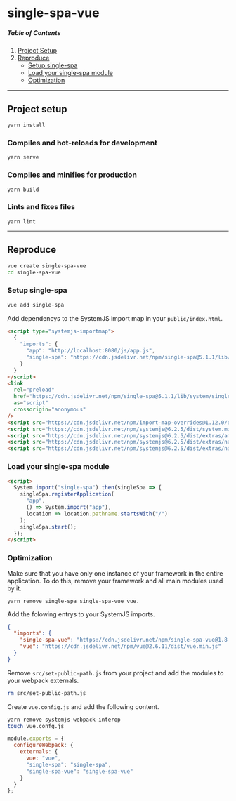 # single-spa-vue

##### Table of Contents

1. [Project Setup](#project-setup)
1. [Reproduce](#reproduce)
   - [Setup single-spa](#setup-single-spa)
   - [Load your single-spa module](#load-your-single-spa-module)
   - [Optimization](#optimization)

---

<a name="project-setup"></a>

## Project setup

```
yarn install
```

### Compiles and hot-reloads for development

```
yarn serve
```

### Compiles and minifies for production

```
yarn build
```

### Lints and fixes files

```
yarn lint
```

---

<a name="reproduce"></a>

## Reproduce

```sh
vue create single-spa-vue
cd single-spa-vue
```

<a name="setup-single-spa"></a>

### Setup single-spa

```sh
vue add single-spa
```

Add dependencys to the SystemJS import map in your `public/index.html`.

```html
<script type="systemjs-importmap">
  {
    "imports": {
      "app": "http://localhost:8080/js/app.js",
      "single-spa": "https://cdn.jsdelivr.net/npm/single-spa@5.1.1/lib/system/single-spa.min.js"
    }
  }
</script>
<link
  rel="preload"
  href="https://cdn.jsdelivr.net/npm/single-spa@5.1.1/lib/system/single-spa.min.js"
  as="script"
  crossorigin="anonymous"
/>
<script src="https://cdn.jsdelivr.net/npm/import-map-overrides@1.12.0/dist/import-map-overrides.min.js"></script>
<script src="https://cdn.jsdelivr.net/npm/systemjs@6.2.5/dist/system.min.js"></script>
<script src="https://cdn.jsdelivr.net/npm/systemjs@6.2.5/dist/extras/amd.min.js"></script>
<script src="https://cdn.jsdelivr.net/npm/systemjs@6.2.5/dist/extras/named-exports.min.js"></script>
<script src="https://cdn.jsdelivr.net/npm/systemjs@6.2.5/dist/extras/named-register.min.js"></script>
```

<a name="load-your-single-spa-module"></a>

### Load your single-spa module

```html
<script>
  System.import("single-spa").then(singleSpa => {
    singleSpa.registerApplication(
      "app",
      () => System.import("app"),
      location => location.pathname.startsWith("/")
    );
    singleSpa.start();
  });
</script>
```

<a name="#optimization"></a>

### Optimization

Make sure that you have only one instance of your framework in the entire application. To do this, remove your framework and all main modules used by it.

```shell
yarn remove single-spa single-spa-vue vue.
```

Add the folowing entrys to your SystemJS imports.

```json
{
  "imports": {
    "single-spa-vue": "https://cdn.jsdelivr.net/npm/single-spa-vue@1.8.2/lib/single-spa-vue.min.js",
    "vue": "https://cdn.jsdelivr.net/npm/vue@2.6.11/dist/vue.min.js"
  }
}
```

Remove `src/set-public-path.js` from your project and add the modules to your webpack externals.

```sh
rm src/set-public-path.js
```

Create `vue.config.js` and add the following content.

```sh
yarn remove systemjs-webpack-interop
touch vue.confg.js
```

```js
module.exports = {
  configureWebpack: {
    externals: {
      vue: "vue",
      "single-spa": "single-spa",
      "single-spa-vue": "single-spa-vue"
    }
  }
};
```

